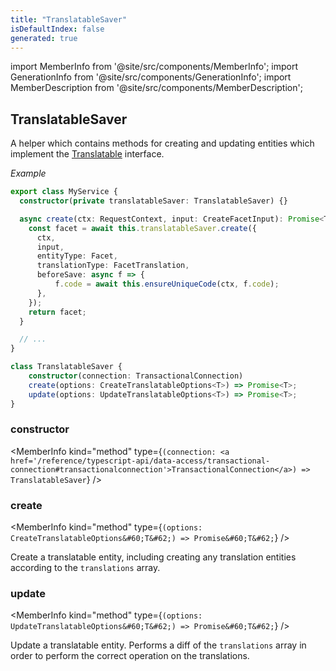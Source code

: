 ```yaml
---
title: "TranslatableSaver"
isDefaultIndex: false
generated: true
---
```

<!-- This file was generated from the Vendure source. Do not modify. Instead, re-run the "docs:build" script -->
import MemberInfo from '@site/src/components/MemberInfo';
import GenerationInfo from '@site/src/components/GenerationInfo';
import MemberDescription from '@site/src/components/MemberDescription';


## TranslatableSaver

<GenerationInfo sourceFile="packages/core/src/service/helpers/translatable-saver/translatable-saver.ts" sourceLine="57" packageName="@bb-vendure/core" />

A helper which contains methods for creating and updating entities which implement the <a href='/reference/typescript-api/entities/interfaces#translatable'>Translatable</a> interface.

*Example*

```ts
export class MyService {
  constructor(private translatableSaver: TranslatableSaver) {}

  async create(ctx: RequestContext, input: CreateFacetInput): Promise<Translated<Facet>> {
    const facet = await this.translatableSaver.create({
      ctx,
      input,
      entityType: Facet,
      translationType: FacetTranslation,
      beforeSave: async f => {
          f.code = await this.ensureUniqueCode(ctx, f.code);
      },
    });
    return facet;
  }

  // ...
}
```

```ts title="Signature"
class TranslatableSaver {
    constructor(connection: TransactionalConnection)
    create(options: CreateTranslatableOptions<T>) => Promise<T>;
    update(options: UpdateTranslatableOptions<T>) => Promise<T>;
}
```

<div className="members-wrapper">

### constructor

<MemberInfo kind="method" type={`(connection: <a href='/reference/typescript-api/data-access/transactional-connection#transactionalconnection'>TransactionalConnection</a>) => TranslatableSaver`}   />


### create

<MemberInfo kind="method" type={`(options: CreateTranslatableOptions&#60;T&#62;) => Promise&#60;T&#62;`}   />

Create a translatable entity, including creating any translation entities according
to the `translations` array.
### update

<MemberInfo kind="method" type={`(options: UpdateTranslatableOptions&#60;T&#62;) => Promise&#60;T&#62;`}   />

Update a translatable entity. Performs a diff of the `translations` array in order to
perform the correct operation on the translations.


</div>
